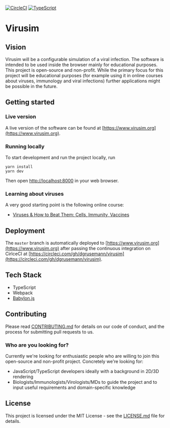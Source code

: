 [![CircleCI](https://circleci.com/gh/openvir/virusim.svg?style=svg)](https://circleci.com/gh/openvir/virusim)
[![TypeScript](https://badges.frapsoft.com/typescript/code/typescript.svg?v=101)](https://github.com/ellerbrock/typescript-badges/)

# Virusim

## Vision

Virusim will be a configurable simulation of a viral infection. The software is intended to be used inside the browser mainly for educational purposes. This project is open-source and non-profit. While the primary focus for this project will be educational purposes (for example using it in online courses about viruses, immunology and viral infections) further applications might be possible in the future.

## Getting started

### Live version

A live version of the software can be found at [https://www.virusim.org](https://www.virusim.org).

### Running locally

To start development and run the project locally, run

```
yarn install
yarn dev
```

Then open [http://localhost:8000](http://localhost:8000) in your web browser.

### Learning about viruses

A very good starting point is the following online course:
- [Viruses & How to Beat Them: Cells, Immunity, Vaccines](https://courses.edx.org/courses/course-v1:IsraelX+Virus101x+2T2018/)

## Deployment

The `master` branch is automatically deployed to [https://www.virusim.org](https://www.virusim.org) after passing the continuous integration on CirlceCI at [https://circleci.com/gh/dgrusemann/virusim](https://circleci.com/gh/dgrusemann/virusim).

## Tech Stack

- TypeScript
- Webpack
- [Babylon.js](https://www.babylonjs.com/)

## Contributing

Please read [CONTRIBUTING.md](CONTRIBUTING.md) for details on our code of conduct, and the process for submitting pull requests to us.

### Who are you looking for?

Currently we're looking for enthusiastic people who are willing to join this open-source and non-profit project. Concretely we're looking for:
- JavaScript/TypeScript developers ideally with a background in 2D/3D rendering
- Biologists/Immunologists/Virologists/MDs to guide the project and to input useful requirements and domain-specific knowledge

## License

This project is licensed under the MIT License - see the [LICENSE.md](LICENSE.md) file for details.
